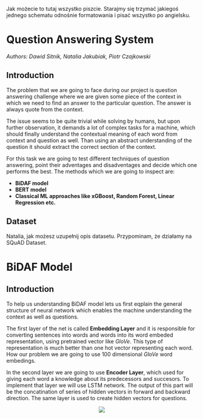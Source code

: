 Jak możecie to tutaj wszystko piszcie. Starajmy się trzymać jakiegoś jednego schematu odnośnie formatowania i pisać wszystko po angielsku.

# Question Answering System
*Authors: Dawid Sitnik, Natalia Jakubiak, Piotr Czajkowski*

## Introduction
The problem that we are going to face during our project is question answering challenge where we are given some piece of the context in which we need to find an answer to the particular question. The answer is always quote from the context. 

The issue seems to be quite trivial while solving by humans, but upon further observation, it demands a lot of complex tasks for a machine, which should finally understand the contextual meaning of each word from context and question as well. Than using an abstract understanding of the question it should extract the correct section of the context.

For this task we are going to test different techniques of question answering, point their adventages and disadventages and decide which one performs the best. The methods which we are going to inspect are:
* **BiDAF model**
* **BERT model**
* **Classical ML approaches like xGBoost, Random Forest, Linear Regression etc.**

## Dataset
Natalia, jak możesz uzupełnij opis datasetu. Przypominam, że działamy na SQuAD Dataset.

# BiDAF Model
## Introduction
To help us understanding BiDAF model lets us first eqplain the general structure of neural network which enables the machine understanding the context as well as questions. 

The first layer of the net is called **Embedding Layer** and it is responsible for converting sentences into words and words into its word embeded representation, using pretrained vector like *GloVe*. This type of representation is much better than one hot vector representing each word. How our problem we are going to use 100 dimensional *GloVe* word embedings.

In the second layer we are going to use **Encoder Layer**, which used for giving each word a knowledge about its predecessors and succesors. To implement that layer we will use LSTM network. The output of this part will be the concatination of series of hidden vectors in forward and backward direction. The same layer is used to create hidden vectors for questions.
<p align="center">
  <img src = "https://imgur.com/eAhLaGD.png"/>
</p>

